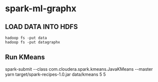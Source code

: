 # spark-ml-graphx

LOAD DATA INTO HDFS
-------------------

	hadoop fs -put data
	hadoop fs -put datagraphx

Run KMeans
----------

spark-submit --class com.cloudera.spark.kmeans.JavaKMeans  --master yarn target/spark-recipes-1.0.jar data/kmeans 5 5

